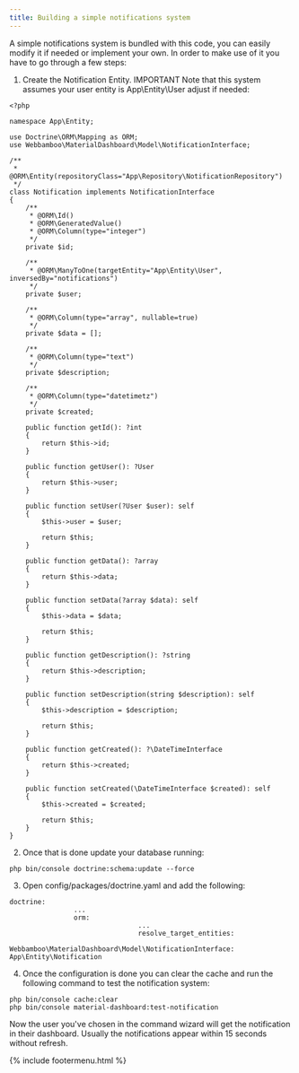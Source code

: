 ```yaml
---
title: Building a simple notifications system
---
```


A simple notifications system is bundled with this code, you can easily modify it if needed or implement your own. In order to make use of it you have to go through a few steps:
1. Create the Notification Entity. IMPORTANT Note that this system assumes your user entity is App\Entity\User adjust if needed:


```
<?php

namespace App\Entity;

use Doctrine\ORM\Mapping as ORM;
use Webbamboo\MaterialDashboard\Model\NotificationInterface;

/**
 * @ORM\Entity(repositoryClass="App\Repository\NotificationRepository")
 */
class Notification implements NotificationInterface
{
    /**
     * @ORM\Id()
     * @ORM\GeneratedValue()
     * @ORM\Column(type="integer")
     */
    private $id;

    /**
     * @ORM\ManyToOne(targetEntity="App\Entity\User", inversedBy="notifications")
     */
    private $user;

    /**
     * @ORM\Column(type="array", nullable=true)
     */
    private $data = [];

    /**
     * @ORM\Column(type="text")
     */
    private $description;

    /**
     * @ORM\Column(type="datetimetz")
     */
    private $created;

    public function getId(): ?int
    {
        return $this->id;
    }

    public function getUser(): ?User
    {
        return $this->user;
    }

    public function setUser(?User $user): self
    {
        $this->user = $user;

        return $this;
    }

    public function getData(): ?array
    {
        return $this->data;
    }

    public function setData(?array $data): self
    {
        $this->data = $data;

        return $this;
    }

    public function getDescription(): ?string
    {
        return $this->description;
    }

    public function setDescription(string $description): self
    {
        $this->description = $description;

        return $this;
    }

    public function getCreated(): ?\DateTimeInterface
    {
        return $this->created;
    }

    public function setCreated(\DateTimeInterface $created): self
    {
        $this->created = $created;

        return $this;
    }
}
```

2. Once that is done update your database running:
```
php bin/console doctrine:schema:update --force
```

3.  Open config/packages/doctrine.yaml and add the following:
```
doctrine:
				...
				orm:
								...
								resolve_target_entities:
												Webbamboo\MaterialDashboard\Model\NotificationInterface: App\Entity\Notification
```

4. Once the configuration is done you can clear the cache and run the following command to test the notification system:


```
php bin/console cache:clear
php bin/console material-dashboard:test-notification
```

Now the user you've chosen in the command wizard will get the notification in their dashboard. Usually the notifications appear within 15 seconds without refresh.

{% include footermenu.html %}